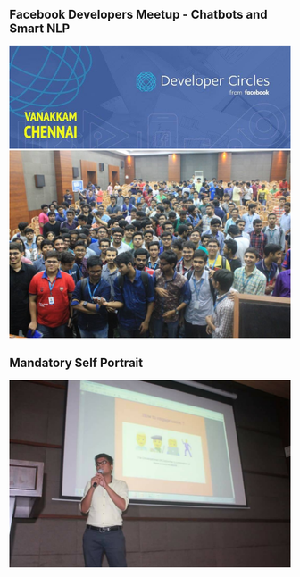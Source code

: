 ## Facebook Developers Meetup - Chatbots and Smart NLP
![FBDev](https://raw.githubusercontent.com/Ayushverma8/FacebookDevMeetup-Talk/master/assets/FBn.jpg)
![FBDev1](https://raw.githubusercontent.com/Ayushverma8/FacebookDevMeetup-Talk/master/assets/21740872_10212342165903625_8296055405567045069_o.jpg)
## Mandatory Self Portrait
![FBDev](https://raw.githubusercontent.com/Ayushverma8/FacebookDevMeetup-Talk/master/assets/21741283_1531130853614523_6914003147970653577_o.jpg)

